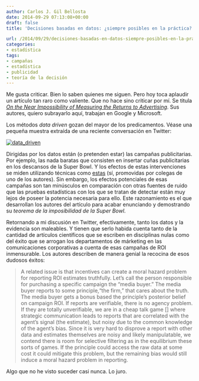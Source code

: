 ```yaml
---
author: Carlos J. Gil Bellosta
date: 2014-09-29 07:13:08+00:00
draft: false
title: 'Decisiones basadas en datos: ¿siempre posibles en la práctica?'

url: /2014/09/29/decisiones-basadas-en-datos-siempre-posibles-en-la-practica/
categories:
- estadística
tags:
- campañas
- estadística
- publicidad
- teoría de la decisión
---
```


Me gusta criticar. Bien lo saben quienes me siguen. Pero hoy toca aplaudir un artículo tan raro como valiente. Que no hace sino criticar por mí. Se titula _[On the Near Impossibility of Measuring the Returns to Advertising](http://justinmrao.com/lewis_rao_nearimpossibility.pdf)_. Sus autores, quiero subrayarlo aquí, trabajan en Google y Microsoft.

Los métodos _data driven_ gozan del mayor de los predicamentos. Véase una pequeña muestra extraída de una reciente conversación en Twitter:

[![data_driven](/wp-uploads/2014/09/data_driven.png)
](/wp-uploads/2014/09/data_driven.png)

Dirigidas por los datos están (o pretenden estar) las campañas publicitarias. Por ejemplo, las nada baratas que consisten en insertar cuñas publicitarias en los descansos de la Super Bowl. Y los efectos de estas intervenciones se miden utilizando técnicas como [estas](http://www.datanalytics.com/2014/09/23/el-impacto-causal-de-google/) (sí, promovidas por colegas de uno de los autores). Sin embargo, los efectos potenciales de esas campañas son tan minúsculos en comparación con otras fuentes de ruido que las pruebas estadísticas con los que se tratan de detectar están muy lejos de poseer la potencia necesaria para ello. Este razonamiento es el que desarrollan los autores del artículo para acabar enunciando y demostrando su _teorema de la imposibilidad de la Super Bowl_.

Retornando a mi discusión en Twitter, efectivamente, tanto los datos y la evidencia son maleables. Y tienen que serlo habida cuenta tanto de la cantidad de artículos científicos que se escriben en disciplinas nulas como del éxito que se arrogan los departamentos de márketing en las comunicaciones corporativas a cuenta de esas campañas de ROI inmensurable. Los autores describen de manera genial la recocina de esos dudosos éxitos:

>A related issue is that incentives can create a moral hazard problem for reporting ROI estimates truthfully. Let’s call the person responsible for purchasing a specific campaign the “media buyer.” The media buyer reports to some principle,“the firm,” that cares about the truth. The media buyer gets a bonus based the principle’s posterior belief on campaign ROI. If reports are verifiable, there is no agency problem. If they are totally unverifiable, we are in a cheap talk game [] where strategic communication leads to reports that are correlated with the agent’s signal (the estimate), but noisy due to the common knowledge of the agent’s bias. Since it is very hard to disprove a report with other data and estimates themselves are noisy and likely manipulatable, we contend there is room for selective filtering as in the equilibrium these sorts of games. If the principle could access the raw data at some cost it could mitigate this problem, but the remaining bias would still induce a moral hazard problem in reporting.

Algo que no he visto suceder casi nunca. Lo juro.
